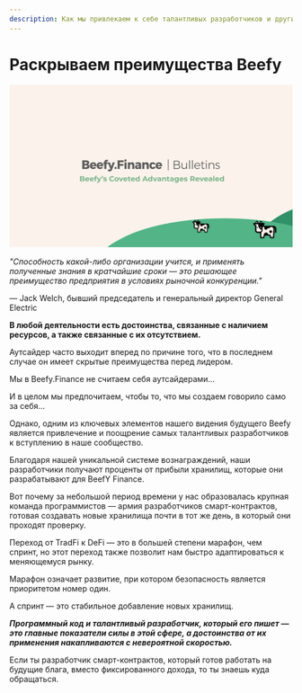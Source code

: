 ```yaml
---
description: Как мы привлекаем к себе талантливых разработчиков и других деятелей
---
```

 
# Раскрываем преимущества Beefy 

![](../.gitbook/assets/bulletin-beefys-coveted-advantages-revealed.png)

_"Способность какой-либо организации учится, и применять полученные знания в кратчайшие сроки — это решающее преимущество предприятия в условиях рыночной конкуренции."_

— Jack Welch, бывший председатель и генеральный директор General Electric

**В любой деятельности есть достоинства, связанные с наличием ресурсов, а также связанные с их отсутствием.**

Аутсайдер часто выходит вперед по причине того, что в последнем случае он имеет скрытые преимущества перед лидером.

Мы в Beefy.Finance не считаем себя аутсайдерами…

И в целом мы предпочитаем, чтобы то, что мы создаем говорило само за себя…

Однако, одним из ключевых элементов нашего видения будущего Beefy является привлечение и поощрение самых талантливых разработчиков к вступлению в наше сообщество. 

Благодаря нашей уникальной системе вознаграждений, наши разработчики получают проценты от прибыли хранилищ, которые они разрабатывают для BeefY Finance.

Вот почему за небольшой период времени у нас образовалась крупная команда программистов — армия разработчиков смарт-контрактов, готовая создавать новые хранилища почти в тот же день, в который они проходят проверку.

Переход от TradFi к DeFi — это в большей степени марафон, чем спринт, но этот переход также позволит нам быстро адаптироваться к меняющемуся рынку.

Марафон означает развитие, при котором безопасность является приоритетом номер один.

А спринт — это стабильное добавление новых хранилищ.

_**Программный код и талантливый разработчик, который его пишет — это главные показатели силы в этой сфере, а достоинства от их применения накапливаются с невероятной скоростью.**_

Если ты разработчик смарт-контрактов, который готов работать на будущие блага, вместо фиксированного дохода, то ты знаешь куда обращаться.

